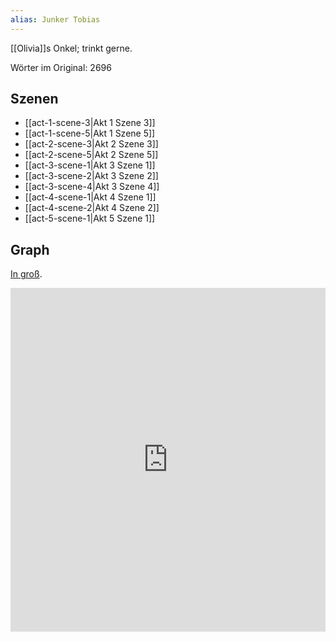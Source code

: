 ```yaml
---
alias: Junker Tobias
---
```


[[Olivia]]s Onkel; trinkt gerne.

Wörter im Original: 2696

## Szenen
- [[act-1-scene-3|Akt 1 Szene 3]]
- [[act-1-scene-5|Akt 1 Szene 5]]
- [[act-2-scene-3|Akt 2 Szene 3]]
- [[act-2-scene-5|Akt 2 Szene 5]]
- [[act-3-scene-1|Akt 3 Szene 1]]
- [[act-3-scene-2|Akt 3 Szene 2]]
- [[act-3-scene-4|Akt 3 Szene 4]]
- [[act-4-scene-1|Akt 4 Szene 1]]
- [[act-4-scene-2|Akt 4 Szene 2]]
- [[act-5-scene-1|Akt 5 Szene 1]]

## Graph
[In groß](https://catchears.github.io/was-ihr-wollt-graphs/characters/Junker%20Tobias-dark).
<iframe src="https://catchears.github.io/was-ihr-wollt-graphs/characters/Junker%20Tobias-dark" width=100% height=550 style="border: 0;"></iframe>